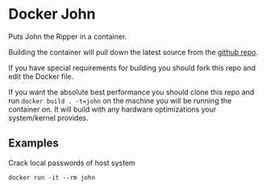 # Docker John
Puts John the Ripper in a container.

Building the container will pull down the latest source from the [github repo](https://github.com/magnumripper/JohnTheRipper).

If you have special requirements for building you should fork this repo and edit the Docker file.

If you want the absolute best performance you should clone this repo and run `docker build . -t=john` on the machine you will be running the container on. It will build with any hardware optimizations your system/kernel provides.

## Examples

Crack local passwords of host system

```
docker run -it --rm john
```

